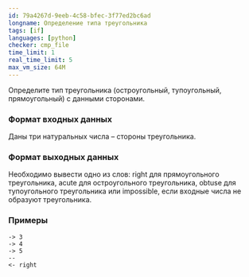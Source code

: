 ```yaml
---
id: 79a4267d-9eeb-4c58-bfec-3f77ed2bc6ad
longname: Определение типа треугольника
tags: [if]
languages: [python]
checker: cmp_file
time_limit: 1
real_time_limit: 5
max_vm_size: 64M
---
```



Определите тип треугольника (остроугольный, тупоугольный, прямоугольный) с данными сторонами.

### Формат входных данных

Даны три натуральных числа – стороны треугольника.

### Формат выходных данных

Необходимо вывести одно из слов: right для прямоугольного треугольника, acute для остроугольного треугольника, obtuse для тупоугольного треугольника или impossible, если входные числа не образуют треугольника.

### Примеры

```
-> 3
-> 4
-> 5
--
<- right
```
